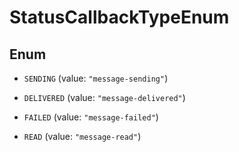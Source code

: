 

# StatusCallbackTypeEnum

## Enum


* `SENDING` (value: `"message-sending"`)

* `DELIVERED` (value: `"message-delivered"`)

* `FAILED` (value: `"message-failed"`)

* `READ` (value: `"message-read"`)



